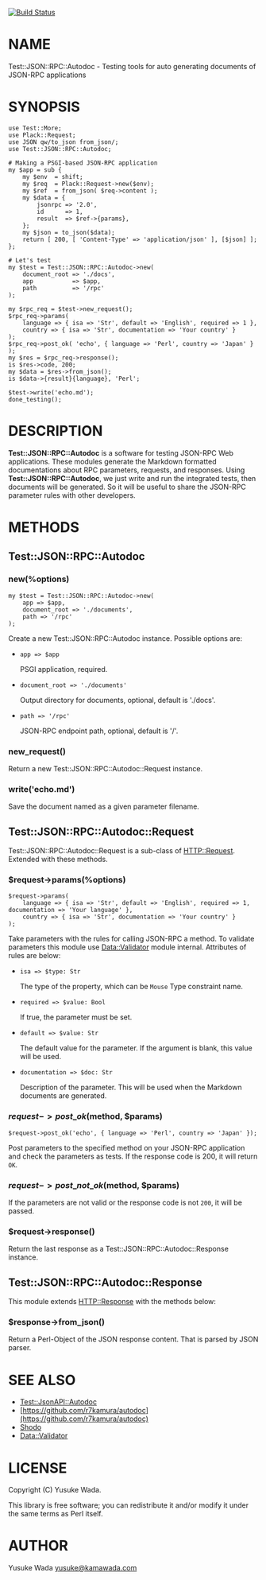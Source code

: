 [![Build Status](https://travis-ci.org/yusukebe/Test-JSON-RPC-Autodoc.svg?branch=master)](https://travis-ci.org/yusukebe/Test-JSON-RPC-Autodoc)
# NAME

Test::JSON::RPC::Autodoc - Testing tools for auto generating documents of JSON-RPC applications

# SYNOPSIS

    use Test::More;
    use Plack::Request;
    use JSON qw/to_json from_json/;
    use Test::JSON::RPC::Autodoc;

    # Making a PSGI-based JSON-RPC application
    my $app = sub {
        my $env  = shift;
        my $req  = Plack::Request->new($env);
        my $ref  = from_json( $req->content );
        my $data = {
            jsonrpc => '2.0',
            id      => 1,
            result  => $ref->{params},
        };
        my $json = to_json($data);
        return [ 200, [ 'Content-Type' => 'application/json' ], [$json] ];
    };

    # Let's test
    my $test = Test::JSON::RPC::Autodoc->new(
        document_root => './docs',
        app           => $app,
        path          => '/rpc'
    );

    my $rpc_req = $test->new_request();
    $rpc_req->params(
        language => { isa => 'Str', default => 'English', required => 1 },
        country => { isa => 'Str', documentation => 'Your country' }
    );
    $rpc_req->post_ok( 'echo', { language => 'Perl', country => 'Japan' } );
    my $res = $rpc_req->response();
    is $res->code, 200;
    my $data = $res->from_json();
    is $data->{result}{language}, 'Perl';

    $test->write('echo.md');
    done_testing();

# DESCRIPTION

**Test::JSON::RPC::Autodoc** is a software for testing JSON-RPC Web applications. These modules generate the Markdown formatted documentations about RPC parameters, requests, and responses. Using **Test::JSON::RPC::Autodoc**, we just write and run the integrated tests, then documents will be generated. So it will be useful to share the JSON-RPC parameter rules with other developers.

# METHODS

## Test::JSON::RPC::Autodoc

### **new(%options)**

    my $test = Test::JSON::RPC::Autodoc->new(
        app => $app,
        document_root => './documents',
        path => '/rpc'
    );

Create a new Test::JSON::RPC::Autodoc instance. Possible options are:

- `app => $app`

    PSGI application, required.

- `document_root => './documents'`

    Output directory for documents, optional, default is './docs'.

- `path => '/rpc'`

    JSON-RPC endpoint path, optional, default is '/'.

### **new\_request()**

Return a new Test::JSON::RPC::Autodoc::Request instance.

### **write('echo.md')**

Save the document named as a given parameter filename.

## Test::JSON::RPC::Autodoc::Request

Test::JSON::RPC::Autodoc::Request is a sub-class of [HTTP::Request](https://metacpan.org/pod/HTTP::Request). Extended with these methods.

### **$request->params(%options)**

    $request->params(
        language => { isa => 'Str', default => 'English', required => 1, documentation => 'Your language' },
        country => { isa => 'Str', documentation => 'Your country' }
    );

Take parameters with the rules for calling JSON-RPC a method.
To validate parameters this module use [Data::Validator](https://metacpan.org/pod/Data::Validator) module internal.
Attributes of rules are below:

- `isa => $type: Str`

    The type of the property, which can be `Mouse` Type constraint name.

- `required => $value: Bool`

    If true, the parameter must be set.

- `default => $value: Str`

    The default value for the parameter. If the argument is blank, this value will be used.

- `documentation => $doc: Str`

    Description of the parameter. This will be used when the Markdown documents are generated.

### **$request->post\_ok($method, $params)**

    $request->post_ok('echo', { language => 'Perl', country => 'Japan' });

Post parameters to the specified method on your JSON-RPC application and check the parameters as tests.
If the response code is 200, it will return `OK`.

### **$request->post\_not\_ok($method, $params)**

If the parameters are not valid or the response code is not `200`, it will be passed.

### **$request->response()**

Return the last response as a Test::JSON::RPC::Autodoc::Response instance.

## Test::JSON::RPC::Autodoc::Response

This module extends [HTTP::Response](https://metacpan.org/pod/HTTP::Response) with the methods below:

### **$response->from\_json()**

Return a Perl-Object of the JSON response content. That is parsed by JSON parser.

# SEE ALSO

- [Test::JsonAPI::Autodoc](https://metacpan.org/pod/Test::JsonAPI::Autodoc)
- [https://github.com/r7kamura/autodoc](https://github.com/r7kamura/autodoc)
- [Shodo](https://metacpan.org/pod/Shodo)
- [Data::Validator](https://metacpan.org/pod/Data::Validator)

# LICENSE

Copyright (C) Yusuke Wada.

This library is free software; you can redistribute it and/or modify
it under the same terms as Perl itself.

# AUTHOR

Yusuke Wada <yusuke@kamawada.com>
